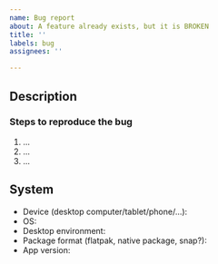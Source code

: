 ```yaml
---
name: Bug report
about: A feature already exists, but it is BROKEN
title: ''
labels: bug
assignees: ''

---
```


## Description

<!-- Describe the bug: what doesn't work? -->
<!-- If it's useful, add screenshots to help explain your problem. -->



### Steps to reproduce the bug

1. ...
2. ...
3. ...

## System

<!-- Please complete the following informations: -->

- Device (desktop computer/tablet/phone/...):
- OS:
- Desktop environment:
- Package format (flatpak, native package, snap?):
- App version:

